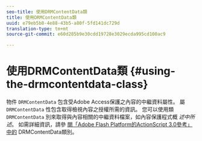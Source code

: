 ```yaml
---
seo-title: 使用DRMContentData類
title: 使用DRMContentData類
uuid: e79eb5b8-4e88-43b5-a80f-5fd141dc729d
translation-type: tm+mt
source-git-commit: e60d285b9e30cdd19728e3029ecda995cd100ac9

---
```



# 使用DRMContentData類 {#using-the-drmcontentdata-class}

物件 `DRMContentData` 包含受Adobe Access保護之內容的中繼資料屬性。 屬 `DRMContentData` 性包含取得檢視內容之授權所需的資訊。 您可以使用類 `DRMContentData` 別來取得與內容相關的中繼資料檔案，如內容保護程式概 *述中所述*。 如需詳細資訊，請參 [閱「Adobe Flash Platform的ActionScript 3.0參考」中的](https://help.adobe.com/en_US/FlashPlatform/reference/actionscript/3/flash/net/drm/DRMContentData.html) DRMContentData類別。